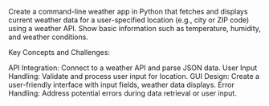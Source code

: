 Create a command-line weather app in Python that fetches and displays current weather data for a user-specified location (e.g., city or ZIP code) using a weather API. Show basic information such as temperature, humidity, and weather conditions.

 Key Concepts and Challenges:

API Integration: Connect to a weather API and parse JSON data.
User Input Handling: Validate and process user input for location.
GUI Design: Create a user-friendly interface with input fields, weather data displays.
Error Handling: Address potential errors during data retrieval or user input.

